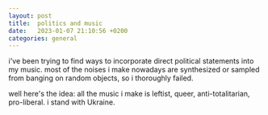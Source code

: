 ```yaml
---
layout: post
title:  politics and music
date:   2023-01-07 21:10:56 +0200
categories: general
---
```

i've been trying to find ways to incorporate direct political statements into my music. most of the noises i make nowadays are synthesized or sampled from banging on random objects, so i thoroughly failed.

well here's the idea: all the music i make is leftist, queer, anti-totalitarian, pro-liberal. i stand with Ukraine.
